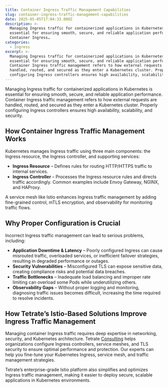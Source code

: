 ```yaml
---
title: Container Ingress Traffic Management Capabilities
slug: container-ingress-traffic-management-capabilities
date: 2025-05-05T17:04:33.000Z
description: >-
  Managing Ingress traffic for containerized applications in Kubernetes is
  essential for ensuring smooth, secure, and reliable application performance.
  Container Ingress…
categories:
  - Ingress
excerpt: >-
  Managing Ingress traffic for containerized applications in Kubernetes is
  essential for ensuring smooth, secure, and reliable application performance.
  Container Ingress traffic management refers to how external requests are
  handled, routed, and secured as they enter a Kubernetes cluster. Properly
  configuring Ingress controllers ensures high availability, scalability, and.
---
```


Managing Ingress traffic for containerized applications in Kubernetes is essential for ensuring smooth, secure, and reliable application performance. Container Ingress traffic management refers to how external requests are handled, routed, and secured as they enter a Kubernetes cluster. Properly configuring Ingress controllers ensures high availability, scalability, and security.

## How Container Ingress Traffic Management Works

Kubernetes manages Ingress traffic using three main components: the Ingress resource, the Ingress controller, and supporting services:

- **Ingress Resource** – Defines rules for routing HTTP/HTTPS traffic to internal services.
- **Ingress Controller** – Processes the Ingress resource rules and directs traffic accordingly. Common examples include Envoy Gateway, NGINX, and HAProxy.

A service mesh like Istio enhances Ingress traffic management by adding fine-grained control, mTLS encryption, and observability for monitoring traffic flows.

## Why Proper Configuration is Crucial

Incorrect Ingress traffic management can lead to serious problems, including:

- **Application Downtime & Latency** – Poorly configured Ingress can cause misrouted traffic, overloaded services, or inefficient failover strategies, resulting in degraded performance or outages.
- **Security Vulnerabilities** – Misconfigured TLS can expose sensitive data, creating compliance risks and potential data breaches.
- **Traffic Bottlenecks** – Inadequate load balancing and improper rate limiting can overload some Pods while underutilizing others.
- **Observability Gaps** – Without proper logging and monitoring, diagnosing traffic issues becomes difficult, increasing the time required to resolve incidents.

## How Tetrate’s Istio-Based Solutions Improve Ingress Traffic Management

Managing container Ingress traffic requires deep expertise in networking, security, and Kubernetes architecture. Tetrate [Consulting](/kubernetes-consulting/) helps organizations configure Ingress controllers, service meshes, and TLS security to ensure optimal performance and protection. Our experts can help you fine-tune your Kubernetes Ingress, service mesh, and traffic management strategies.

Tetrate’s enterprise-grade Istio platform also simplifies and optimizes Ingress traffic management, making it easier to deploy secure, scalable applications in Kubernetes environments.
